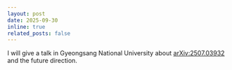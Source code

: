 ```yaml
---
layout: post
date: 2025-09-30
inline: true
related_posts: false
---
```


I will give a talk in Gyeongsang National University about [arXiv:2507.03932](https://arxiv.org/abs/2507.03932) and the future direction.
